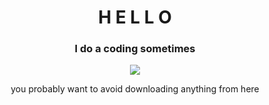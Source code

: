 <h1 align="center">H E L L O</h1>
<h3 align="center">I do a coding sometimes</h3>

<!--
**Catsally/Catsally** is a ✨ _special_ ✨ repository because its `README.md` (this file) appears on your GitHub profile. -->

<p align="middle">
  <img src="https://github-readme-stats.vercel.app/api?username=Catsally&amp;count_private=true&amp;include_all_commits=true&amp;theme=synthwave">
</p>
<p align="center"> you probably want to avoid downloading anything from here</p>
